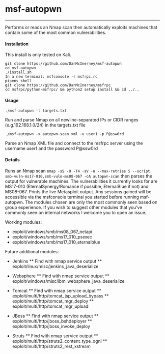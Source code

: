 # msf-autopwn
------
Performs or reads an Nmap scan then automatically exploits machines that contain some of the most common vulnerabilities.

#### Installation
This install is only tested on Kali.

```
git clone https://github.com/DanMcInerney/msf-autopwn
cd msf-autopwn
./install.sh
In a new terminal: msfconsole -r msfrpc.rc
pipenv shell
git clone https://github.com/DanMcInerney/msfrpc
cd msfrpc/python-msfrpc/ && python2 setup install && cd ../..
```

#### Usage
```./msf-autopwn -t targets.txt```

Run and parse Nmap on all newline-separated IPs or CIDR ranges (e.g.192.168.1.0/24) in the targets.txt file

```./msf-autopwn -x autopwn-scan.xml -u user1 -p P@ssw0rd```

Parse an Nmap XML file and connect to the msfrpc server using the username user1 and the password P@ssw0rd

#### Details
Runs an Nmap scan ```nmap -sS -O -T4 -sV -n --max-retries 5 --script smb-vuln-ms17-010,smb-vuln-ms08-067 -oA autopwn-scan``` then parses the output for vulnerable machines. The vulnerabilities it currently looks for are MS17-010 (EternalSynergy/Romance if possible, EternalBlue if not) and MS08-067. Prints the live Metasploit output. Any sessions gained will be accessible via the msfconsole terminal you started before running msf-autopwn. The modules chosen are only the most commonly seen based on group experience. If you wish to suggest other modules that you've commonly seen on internal networks I welcome you to open an issue.

Working modules:
* exploit/windows/smb/ms08_067_netapi
* exploit/windows/smb/ms17_010_psexec
* exploit/windows/smb/ms17_010_eternalblue

Future additional modules:
* Jenkins
** Find with nmap service output
** exploit/linux/misc/jenkins_java_deserialize

* Websphere
** Find with nmap service output
** exploit/windows/misc/ibm_websphere_java_deserialize

* Tomcat
** Find with nmap service output
** exploit/multi/http/tomcat_jsp_upload_bypass
** exploit/multi/http/tomcat_mgr_deploy
** exploit/multi/http/tomcat_mgr_upload

* JBoss
** Find with nmap service output
** exploit/multi/http/jboss_bshdeployer
** exploit/multi/http/jboss_invoke_deploy

* Struts
** Find with nmap service output
** exploit/multi/http/struts2_content_type_ognl
** exploit/multi/http/struts2_rest_xstream

